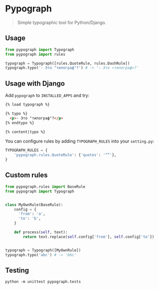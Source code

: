 # Pypograph

> Simple typographic tool for Python/Django.

## Usage

```python
from pypograph import Typograph
from pypograph import rules

typograph = Typograph([rules.QuoteRule, rules.DashRule])
typograph.typo('- Это "типограф"?') # -> '— Это «типограф»?'
```

## Usage with Django

Add `pypograph` to `INSTALLED_APPS` and try:

```html
{% load typograph %}

{% typo %}
  <p>- Это "типограф"?</p>
{% endtypo %}

{% content|typo %}
```

You can configure rules by adding `TYPOGRAPH_RULES` into your `setting.py`:

```python
TYPOGRAPH_RULES = {
    'pypograph.rules.QuoteRule': {'quotes': '“”'},
}
```

## Сustom rules

```python
from pypograph.rules import BaseRule
from pypograph import Typograph


class MyOwnRule(BaseRule):
    config = {
      'from': 'a',
      'to': 'b',
    }

    def process(self, text):
        return text.replace(self.config['from'], self.config['to'])


typograph = Typograph([MyOwnRule])
typograph.typo('abc') # -> 'bbc'
```


## Testing

```
python -m unittest pypograph.tests
```
